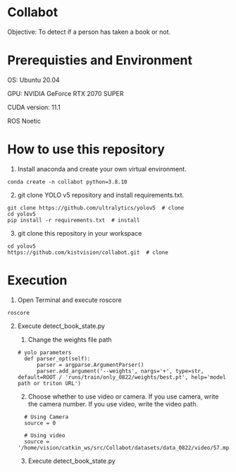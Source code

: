 # Collabot
Objective: To detect if a person has taken a book or not. 

# Prerequisties and Environment
OS: Ubuntu 20.04

GPU: NVIDIA GeForce RTX 2070 SUPER

CUDA version: 11.1

ROS Noetic

# How to use this repository
1. Install anaconda and create your own virtual environment.
````
conda create -n collabot python=3.8.10
````

2. git clone YOLO v5 repository and install requirements.txt.
````
git clone https://github.com/ultralytics/yolov5  # clone
cd yolov5
pip install -r requirements.txt  # install
````

3. git clone this repository in your workspace
````
cd yolov5
https://github.com/kistvision/collabot.git  # clone
````

# Execution
1. Open Terminal and execute roscore
````
roscore
````

2. Execute detect_book_state.py
   
   1. Change the weights file path    
     ````  
     # yolo parameters
       def parser_opt(self):
           parser = argparse.ArgumentParser()
           parser.add_argument('--weights', nargs='+', type=str, default=ROOT / 'runs/train/only_0822/weights/best.pt', help='model path or triton URL')     
     ````
   2. Choose whether to use video or camera. If you use camera, write the camera number. If you use video, write the video path. 
     ````
       # Using Camera
       source = 0
     
       # Using video
       source = '/home/vision/catkin_ws/src/Collabot/datasets/data_0822/video/57.mp4'
     ````
     
   3. Execute detect_book_state.py 

